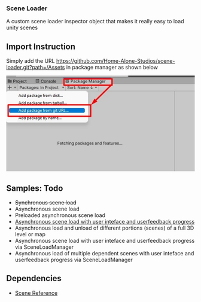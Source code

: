 ### Scene Loader
A custom scene loader inspector object that makes it really easy to load unity scenes

## Import Instruction
Simply add the URL https://github.com/Home-Alone-Studios/scene-loader.git?path=/Assets in package manager as shown below

![Import Instruction](/Promotional/import_instruction.jpg)


## Samples: Todo
- ~~Synchronous scene load~~
- Asynchronous scene load
- Preloaded asynchronous scene load
- [Asynchronous scene load with user inteface and userfeedback progress](https://www.patrykgalach.com/2021/02/15/smooth-scene-loading)
- Asynchronous load and unload of different portions (scenes) of a full 3D level or map
- Asynchronous scene load with user inteface and userfeedback progress via SceneLoadManager
- Asynchronous load of multiple dependent scenes with user inteface and userfeedback progress via SceneLoadManager  

## Dependencies
- [Scene Reference](https://github.com/roboryantron/UnityEditorJunkie#scenereference)